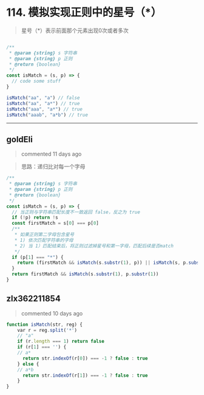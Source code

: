 
 # 114. 模拟实现正则中的星号（*） 
 > 星号（*）表示前面那个元素出现0次或者多次

```javascript

/**
 * @param {string} s 字符串
 * @param {string} p 正则
 * @return {boolean}
 */
const isMatch = (s, p) => {
  // code some stuff
}

isMatch("aa", "a") // false
isMatch("aa", "a*") // true
isMatch("aaa", "a*") // true
isMatch("aaab", "a*b") // true
``` 
 ***
## goldEli 
 > commented 11 days ago 

> 思路：递归比对每一个字母


```javascript
/**
 * @param {string} s 字符串
 * @param {string} p 正则
 * @return {boolean}
 */
const isMatch = (s, p) => {
  // 当正则与字符串匹配长度不一致返回 false，反之为 true
  if (!p) return !s
  const firstMatch = s[0] === p[0]
  /**
   * 如果正则第二字母包含星号
   * 1) 依次匹配字符串的字母
   * 2) 当 1）匹配结束后，将正则过滤掉星号和第一字母，匹配后续是否match 
   */
  if (p[1] === "*") {
    return (firstMatch && isMatch(s.substr(1), p)) || isMatch(s, p.substr(2))
  }
  return firstMatch && isMatch(s.substr(1), p.substr(1))
}

```
## zlx362211854 
 > commented 10 days ago 


```js
function isMatch(str, reg) {
	var r = reg.split('*')
	// "a"
	if (r.length === 1) return false
	if (r[1] === '') {
	// a*
	  return str.indexOf(r[0]) === -1 ? false : true
	} else {
	// a*b
	  return str.indexOf(r[1]) === -1 ? false : true
	}
}

```
